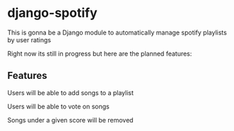 # django-spotify
This is gonna be a Django module to automatically manage spotify playlists by user ratings

Right now its still in progress but here are the planned features:

## Features
Users will be able to add songs to a playlist

Users will be able to vote on songs

Songs under a given score will be removed


